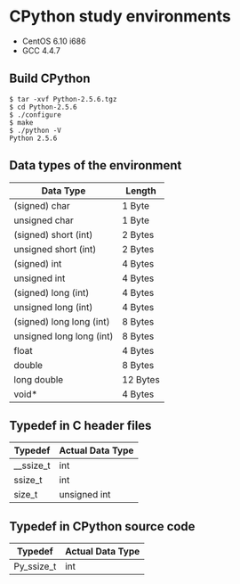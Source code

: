 # CPython study environments
* CentOS 6.10 i686
* GCC 4.4.7

## Build CPython

```
$ tar -xvf Python-2.5.6.tgz
$ cd Python-2.5.6
$ ./configure
$ make
$ ./python -V
Python 2.5.6
``` 

## Data types of the environment
| Data Type | Length |
| --- | --- |
| (signed) char | 1 Byte |
| unsigned char | 1 Byte |
| (signed) short (int) | 2 Bytes |
| unsigned short (int) | 2 Bytes |
| (signed) int | 4 Bytes |
| unsigned int | 4 Bytes |
| (signed) long (int) | 4 Bytes |
| unsigned long (int) | 4 Bytes |
| (signed) long long (int) | 8 Bytes |
| unsigned long long (int) | 8 Bytes |
| float | 4 Bytes |
| double | 8 Bytes |
| long double | 12 Bytes |
| void* | 4 Bytes |

## Typedef in C header files
| Typedef | Actual Data Type |
| --- | --- |
| __ssize_t | int |
| ssize_t | int |
| size_t | unsigned int |

## Typedef in CPython source code
| Typedef | Actual Data Type |
| --- | --- |
| Py_ssize_t | int |

